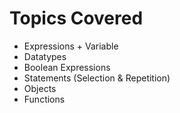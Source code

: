 # Topics Covered

-   Expressions + Variable
-   Datatypes
-   Boolean Expressions
-   Statements (Selection & Repetition)
-   Objects
-   Functions
